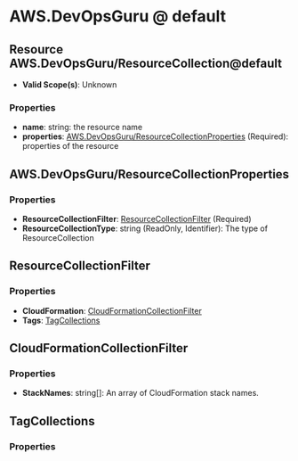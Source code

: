# AWS.DevOpsGuru @ default

## Resource AWS.DevOpsGuru/ResourceCollection@default
* **Valid Scope(s)**: Unknown
### Properties
* **name**: string: the resource name
* **properties**: [AWS.DevOpsGuru/ResourceCollectionProperties](#awsdevopsgururesourcecollectionproperties) (Required): properties of the resource

## AWS.DevOpsGuru/ResourceCollectionProperties
### Properties
* **ResourceCollectionFilter**: [ResourceCollectionFilter](#resourcecollectionfilter) (Required)
* **ResourceCollectionType**: string (ReadOnly, Identifier): The type of ResourceCollection

## ResourceCollectionFilter
### Properties
* **CloudFormation**: [CloudFormationCollectionFilter](#cloudformationcollectionfilter)
* **Tags**: [TagCollections](#tagcollections)

## CloudFormationCollectionFilter
### Properties
* **StackNames**: string[]: An array of CloudFormation stack names.

## TagCollections
### Properties

